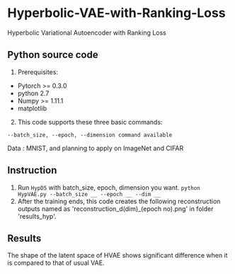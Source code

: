 # Hyperbolic-VAE-with-Ranking-Loss
Hyperbolic Variational Autoencoder with Ranking Loss



## Python source code

1. Prerequisites:


  * Pytorch >= 0.3.0
  * python 2.7
  * Numpy >= 1.11.1
  * matplotlib

2. This code supports these three basic commands:
```
--batch_size, --epoch, --dimension command available
```
Data : MNIST, and planning to apply on ImageNet and CIFAR


## Instruction

1. Run `HypD5` with batch_size, epoch, dimension you want.
```python HypVAE.py --batch_size __ --epoch __ --dim __```
2. After the training ends, this code creates the following reconstruction outputs named as 'reconstruction_d(dim)_(epoch no).png' in folder 'results_hyp'.

## Results
The shape of the latent space of HVAE shows significant difference when it is compared to that of usual VAE.
